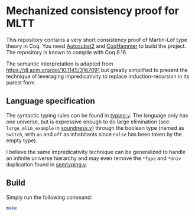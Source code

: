 # Mechanized consistency proof for MLTT
This repository contains a very short consistency proof of Martin-Löf type theory in Coq. You need [Autosubst2](https://github.com/uds-psl/autosubst2) and [CoqHammer](https://github.com/lukaszcz/coqhammer) to build the project. The repository is known to compile with Coq 8.16.

The semantic interpretation is adapted from <https://dl.acm.org/doi/10.1145/3167091> but greatly simplified to present the technique of leveraging impredicativity to replace induction-recursion in its purest form.

## Language specification
The syntactic typing rules can be found in [typing.v](typing.v). The language only has one universe, but is expressive enough to do large elimination (see `large_elim_example` in [soundness.v](soundness.v)) through the boolean type (named as `Switch`, with `on` and `off` as inhabitants since `False` has been taken by the empty type).

I believe the same impredicativity technique can be generalized to handle an infinite universe hierarchy and may even remove the `*Type` and `*Univ` duplication found in [semtyping.v](semtyping.v).

## Build
Simply run the following command:
```sh
make
```
